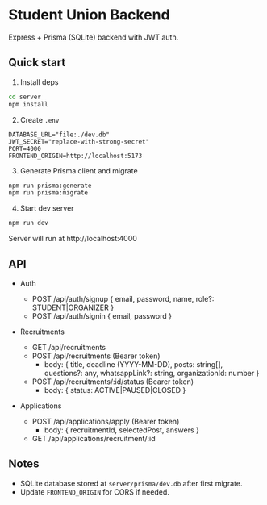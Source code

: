 # Student Union Backend

Express + Prisma (SQLite) backend with JWT auth.

## Quick start

1) Install deps

```bash
cd server
npm install
```

2) Create `.env`

```
DATABASE_URL="file:./dev.db"
JWT_SECRET="replace-with-strong-secret"
PORT=4000
FRONTEND_ORIGIN=http://localhost:5173
```

3) Generate Prisma client and migrate

```bash
npm run prisma:generate
npm run prisma:migrate
```

4) Start dev server

```bash
npm run dev
```

Server will run at http://localhost:4000

## API

- Auth
  - POST /api/auth/signup { email, password, name, role?: STUDENT|ORGANIZER }
  - POST /api/auth/signin { email, password }

- Recruitments
  - GET /api/recruitments
  - POST /api/recruitments (Bearer token)
    - body: { title, deadline (YYYY-MM-DD), posts: string[], questions?: any, whatsappLink?: string, organizationId: number }
  - POST /api/recruitments/:id/status (Bearer token)
    - body: { status: ACTIVE|PAUSED|CLOSED }

- Applications
  - POST /api/applications/apply (Bearer token)
    - body: { recruitmentId, selectedPost, answers }
  - GET /api/applications/recruitment/:id

## Notes

- SQLite database stored at `server/prisma/dev.db` after first migrate.
- Update `FRONTEND_ORIGIN` for CORS if needed.

